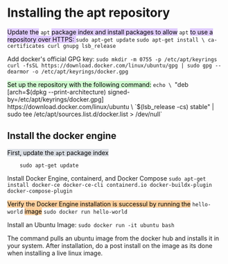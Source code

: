 Installing the apt repository
===
<mark style="background: #D2B3FFA6;">Update the</mark> `apt` <mark style="background: #D2B3FFA6;">package index and install packages to allow</mark> `apt` <mark style="background: #D2B3FFA6;">to use a repository over HTTPS:
</mark>
		`sudo apt-get update`
		`sudo apt-get install \
			ca-certificates
			curl
			gnupg
			lsb_release`

Add docker's official GPG key:
		`sudo mkdir -m 0755 -p /etc/apt/keyrings`
		`curl -fsSL https://download.docker.com/linux/ubuntu/gpg | sudo gpg --dearmor -o /etc/apt/keyrings/docker.gpg`

<mark style="background: #BBFABBA6;">Set up the repository with the following command:</mark>
		`echo \
		  `"deb [arch=$(dpkg --print-architecture) signed-by=/etc/apt/keyrings/docker.gpg] https://download.docker.com/linux/ubuntu \
		  `$(lsb_release -cs) stable" | sudo tee /etc/apt/sources.list.d/docker.list > /dev/null`

Install the docker engine
---
<mark style="background: #CACFD9A6;">First, update the `apt` package index</mark>

		sudo apt-get update


Install Docker Engine, containerd, and Docker Compose
		`sudo apt-get install docker-ce docker-ce-cli containerd.io docker-buildx-plugin docker-compose-plugin`


<mark style="background: #FFB86CA6;">Verify the Docker Engine installation is successul by running the</mark> `hello-world` <mark style="background: #FFB86CA6;">image</mark>
		`sudo docker run hello-world`

Install an Ubuntu Image:
		`sudo docker run -it ubuntu bash`

The command pulls an ubuntu image from the docker hub and installs it in your system.
After installation, do a post install on the image as its done when installing a live linux image.
